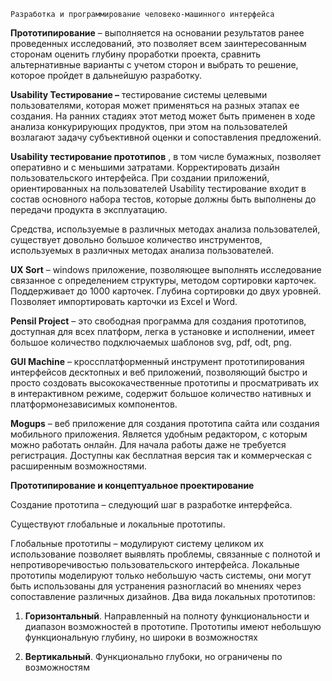 ```
Разработка и программирование человеко-машинного интерфейса
```
**Прототипирование** – выполняется на основании результатов ранее проведенных исследований,
это позволяет всем заинтересованным сторонам оценить глубину проработки проекта, сравнить
альтернативные варианты с учетом сторон и выбрать то решение, которое пройдет в дальнейшую
разработку.

**Usability Тестирование –** тестирование системы целевыми пользователями, которая может
применяться на разных этапах ее создания. На ранних стадиях этот метод может быть применен в
ходе анализа конкурирующих продуктов, при этом на пользователей возлагают задачу
субъективной оценки и сопоставления предложений.

**Usability тестирование прототипов** , в том числе бумажных, позволяет оперативно и с меньшими
затратами. Корректировать дизайн пользовательского интерфейса. При создании приложений,
ориентированных на пользователей Usability тестирование входит в состав основного набора
тестов, которые должны быть выполнены до передачи продукта в эксплуатацию.

Средства, используемые в различных методах анализа пользователей, существует довольно
большое количество инструментов, используемых в различных методах анализа пользователей.

**UX Sort** – windows приложение, позволяющее выполнять исследование связанное с
определением структуры, методом сортировки карточек. Поддерживает до 1000 карточек.
Глубина сортировки до двух уровней. Позволяет импортировать карточки из Excel и Word.

**Pensil Project** – это свободная программа для создания прототипов, доступная для всех платформ,
легка в установке и исполнении, имеет большое количество подключаемых шаблонов svg, pdf,
odt, png.

**GUI Machine** – кроссплатформенный инструмент прототипирования интерфейсов десктопных и
веб приложений, позволяющий быстро и просто создовать высококачественные прототипы и
просматривать их в интерактивном режиме, содержит большое количество нативных и
платформонезависимых компонентов.

**Mogups** – веб приложение для создания прототипа сайта или создания мобильного приложения.
Является удобным редактором, с которым можно работать онлайн. Для начала работы даже не
требуется регистрация. Доступны как бесплатная версия так и коммерческая с расширенным
возможностями.

**Прототипирование и концептуальное проектирование**

Создание прототипа – следующий шаг в разработке интерфейса.

Существуют глобальные и локальные прототипы.

Глобальные прототипы – модулируют систему целиком их использование позволяет выявлять
проблемы, связанные с полнотой и непротиворечивостью пользовательского интерфейса.
Локальные прототипы моделируют только небольшую часть системы, они могут быть
использованы для устранения разногласий во мнениях через сопоставление различных дизайнов.
Два вида локальных прототипов:

1. **Горизонтальный**. Направленный на полноту функциональности и диапазон возможностей
    в прототипе. Прототипы имеют небольшую функциональную глубину, но широки в
    возможностях


2. **Вертикальный**. Функционально глубоки, но ограничены по возможностям


